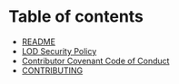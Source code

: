 # Table of contents

* [README](README.md)
* [LOD Security Policy](security.md)
* [Contributor Covenant Code of Conduct](code_of_conduct.md)
* [CONTRIBUTING](contributing.md)

